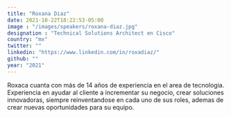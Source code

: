 ```yaml
---
title: "Roxana Diaz"
date: 2021-10-22T18:22:53-05:00
image : "/images/speakers/roxana-diaz.jpg"
designation : "Technical Solutions Architect en Cisco"
country: "mx"
twitter: ""
linkedin: "https://www.linkedin.com/in/roxadiaz/"
github: ""
year: "2021"
---
```


Roxaca cuanta con más de 14 años de experiencia en el area de tecnologia.
Experiencia en ayudar al cliente a incrementar su negocio, crear soluciones innovadoras, siempre reinventandose en cada uno de sus roles, ademas de crear nuevas oportunidades para su equipo.

